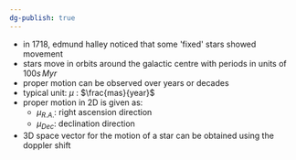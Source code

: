 ```yaml
---
dg-publish: true
---
```


- in 1718, edmund halley noticed that some 'fixed' stars showed movement
- stars move in orbits around the galactic centre with periods in units of $100s \, Myr$
- proper motion can be observed over years or decades
- typical unit: $\mu$ : $\frac{mas}{year}$
- proper motion in 2D is given as:
	- ${} \mu_{R.A.} :$ right ascension direction
	- $\mu_{Dec}:$ declination direction
- 3D space vector for the motion of a star can be obtained using the doppler shift